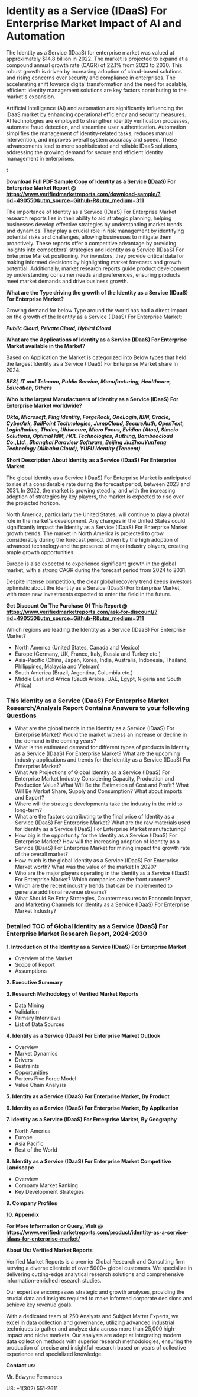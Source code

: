 <meta name="title" content="Global  Identity as a Service (IDaaS) For Enterprise Market Impact of AI and Automation"><meta name="description" content="  The Identity as a Service (IDaaS) for enterprise market was valued at approximately $14.8 billion in 2022. The market is projected to expand at a compound annual gro"><meta name="title" content=" Identity as a Service (IDaaS) For Enterprise Market Size, Share, Scope, Trends, Growth, Opportunities, Analysis, Forecast"> <h1>Identity as a Service (IDaaS) For Enterprise Market Impact of AI and Automation</h1> <p>The Identity as a Service (IDaaS) for enterprise market was valued at approximately $14.8 billion in 2022. The market is projected to expand at a compound annual growth rate (CAGR) of 22.1% from 2023 to 2030. This robust growth is driven by increasing adoption of cloud-based solutions and rising concerns over security and compliance in enterprises. The accelerating shift towards digital transformation and the need for scalable, efficient identity management solutions are key factors contributing to the market's expansion.</p> <p>Artificial Intelligence (AI) and automation are significantly influencing the IDaaS market by enhancing operational efficiency and security measures. AI technologies are employed to strengthen identity verification processes, automate fraud detection, and streamline user authentication. Automation simplifies the management of identity-related tasks, reduces manual intervention, and improves overall system accuracy and speed. These advancements lead to more sophisticated and reliable IDaaS solutions, addressing the growing demand for secure and efficient identity management in enterprises.</p> t</p><p id="" class=""><strong>Download Full PDF Sample Copy of Identity as a Service (IDaaS) For Enterprise Market Report @ <a href="https://www.verifiedmarketreports.com/download-sample/?rid=490550&utm_source=Github-R&utm_medium=311" target="_blank">https://www.verifiedmarketreports.com/download-sample/?rid=490550&utm_source=Github-R&utm_medium=311</a></strong></p><p>The importance of&nbsp;Identity as a Service (IDaaS) For Enterprise Market research reports lies in their ability to aid strategic planning, helping businesses develop effective strategies by understanding market trends and dynamics. They play a crucial role in risk management by identifying potential risks and challenges, allowing businesses to mitigate them proactively. These reports offer a competitive advantage by providing insights into competitors' strategies and Identity as a Service (IDaaS) For Enterprise Market positioning. For investors, they provide critical data for making informed decisions by highlighting market forecasts and growth potential. Additionally, market research reports guide product development by understanding consumer needs and preferences, ensuring products meet market demands and drive business growth.</p><p><strong>What are the&nbsp;Type driving the growth of the Identity as a Service (IDaaS) For Enterprise Market?</strong></p><p id="" class="">Growing demand for below Type around the world has had a direct impact on the growth of the Identity as a Service (IDaaS) For Enterprise Market:</p><em><strong>Public Cloud, Private Cloud, Hybird Cloud</strong></em></p><strong>What are the&nbsp;Applications&nbsp;of Identity as a Service (IDaaS) For Enterprise Market available in the Market?</strong></p><p id="" class="">Based on Application the Market is categorized into Below types that held the largest Identity as a Service (IDaaS) For Enterprise Market share In 2024.</p><em><strong>BFSI, IT and Telecom, Public Service, Manufacturing, Healthcare, Education, Others</strong></em></p><strong>Who is the largest Manufacturers of Identity as a Service (IDaaS) For Enterprise Market worldwide?</strong></p><p><em><strong>Okta, Microsoft, Ping Identity, ForgeRock, OneLogin, IBM, Oracle, CyberArk, SailPoint Technologies, JumpCloud, SecureAuth, OpenText, LoginRadius, Thales, Ubisecure, Micro Focus, Evidian (Atos), Simeio Solutions, Optimal IdM, HCL Technologies, Authing, Bamboocloud Co.,Ltd., Shanghai Paraview Software, Beijing JiuZhouYunTeng Technology (Alibaba Cloud), YUFU Identity (Tencent)</strong></em></p><p id="" class=""><strong>Short Description About Identity as a Service (IDaaS) For Enterprise Market:</strong></p><p>The global Identity as a Service (IDaaS) For Enterprise Market is anticipated to rise at a considerable rate during the forecast period, between 2023 and 2031. In 2022, the market is growing steadily, and with the increasing adoption of strategies by key players, the market is expected to rise over the projected horizon.</p><p>North America, particularly the United States, will continue to play a pivotal role in the market's development. Any changes in the United States could significantly impact the Identity as a Service (IDaaS) For Enterprise Market growth trends. The market in North America is projected to grow considerably during the forecast period, driven by the high adoption of advanced technology and the presence of major industry players, creating ample growth opportunities.</p><p>Europe is also expected to experience significant growth in the global market, with a strong CAGR during the forecast period from 2024 to 2031.</p><p>Despite intense competition, the clear global recovery trend keeps investors optimistic about the Identity as a Service (IDaaS) For Enterprise Market, with more new investments expected to enter the field in the future.</p><p id="" class=""><strong>Get Discount On The Purchase Of This Report @ <a href="https://www.verifiedmarketreports.com/ask-for-discount/?rid=490550&utm_source=Github-R&utm_medium=311" target="_blank">https://www.verifiedmarketreports.com/ask-for-discount/?rid=490550&utm_source=Github-R&utm_medium=311</a></strong></p>Which regions are leading the Identity as a Service (IDaaS) For Enterprise Market?</p><ul><li>North America (United States, Canada and Mexico)</li><li>Europe (Germany, UK, France, Italy, Russia and Turkey etc.)</li><li>Asia-Pacific (China, Japan, Korea, India, Australia, Indonesia, Thailand, Philippines, Malaysia and Vietnam)</li><li>South America (Brazil, Argentina, Columbia etc.)</li><li>Middle East and Africa (Saudi Arabia, UAE, Egypt, Nigeria and South Africa)</li></ul><h3 id="" class="">This Identity as a Service (IDaaS) For Enterprise Market Research/Analysis Report Contains Answers to your following Questions</h3><ul><li>What are the global trends in the Identity as a Service (IDaaS) For Enterprise Market? Would the market witness an increase or decline in the demand in the coming years?</li><li>What is the estimated demand for different types of products in Identity as a Service (IDaaS) For Enterprise Market? What are the upcoming industry applications and trends for the Identity as a Service (IDaaS) For Enterprise Market?</li><li>What Are Projections of Global Identity as a Service (IDaaS) For Enterprise Market Industry Considering Capacity, Production and Production Value? What Will Be the Estimation of Cost and Profit? What Will Be Market Share, Supply and Consumption? What about imports and Export?</li><li>Where will the strategic developments take the industry in the mid to long-term?</li><li>What are the factors contributing to the final price of Identity as a Service (IDaaS) For Enterprise Market? What are the raw materials used for Identity as a Service (IDaaS) For Enterprise Market manufacturing?</li><li>How big is the opportunity for the Identity as a Service (IDaaS) For Enterprise Market? How will the increasing adoption of Identity as a Service (IDaaS) For Enterprise Market for mining impact the growth rate of the overall market?</li><li>How much is the global Identity as a Service (IDaaS) For Enterprise Market worth? What was the value of the market In 2020?</li><li>Who are the major players operating in the Identity as a Service (IDaaS) For Enterprise Market? Which companies are the front runners?</li><li>Which are the recent industry trends that can be implemented to generate additional revenue streams?</li><li>What Should Be Entry Strategies, Countermeasures to Economic Impact, and Marketing Channels for Identity as a Service (IDaaS) For Enterprise Market Industry?</li></ul><h3 id="" class="">Detailed TOC of Global Identity as a Service (IDaaS) For Enterprise Market Research Report, 2024-2030</h3><p id="" class=""><strong>1. Introduction of the Identity as a Service (IDaaS) For Enterprise Market</strong></p><ul><li>Overview of the Market</li><li>Scope of Report</li><li>Assumptions</li></ul><p id="" class=""><strong>2. Executive Summary</strong></p><p id="" class=""><strong>3. Research Methodology of Verified Market Reports</strong></p><ul><li>Data Mining</li><li>Validation</li><li>Primary Interviews</li><li>List of Data Sources</li></ul><p id="" class=""><strong>4. Identity as a Service (IDaaS) For Enterprise Market Outlook</strong></p><ul><li>Overview</li><li>Market Dynamics</li><li>Drivers</li><li>Restraints</li><li>Opportunities</li><li>Porters Five Force Model</li><li>Value Chain Analysis</li></ul><p id="" class=""><strong>5. Identity as a Service (IDaaS) For Enterprise Market, By Product</strong></p><p id="" class=""><strong>6. Identity as a Service (IDaaS) For Enterprise Market, By Application</strong></p><p id="" class=""><strong>7. Identity as a Service (IDaaS) For Enterprise Market, By Geography</strong></p><ul><li>North America</li><li>Europe</li><li>Asia Pacific</li><li>Rest of the World</li></ul><p id="" class=""><strong>8. Identity as a Service (IDaaS) For Enterprise Market Competitive Landscape</strong></p><ul><li>Overview</li><li>Company Market Ranking</li><li>Key Development Strategies</li></ul><p id="" class=""><strong>9. Company Profiles</strong></p><p id="" class=""><strong>10. Appendix</strong></p><p id="" class=""><strong>For More Information or Query, Visit @ <a href="https://www.verifiedmarketreports.com/product/identity-as-a-service-idaas-for-enterprise-market/" target="_blank">https://www.verifiedmarketreports.com/product/identity-as-a-service-idaas-for-enterprise-market/</a></strong></p><p id="" class=""><strong>About Us: Verified Market Reports</strong></p><p id="" class="">Verified Market Reports is a premier Global Research and Consulting firm serving a diverse clientele of over 5000+ global customers. We specialize in delivering cutting-edge analytical research solutions and comprehensive information-enriched research studies.</p><p id="" class="">Our expertise encompasses strategic and growth analyses, providing the crucial data and insights required to make informed corporate decisions and achieve key revenue goals.</p><p id="" class="">With a dedicated team of 250 Analysts and Subject Matter Experts, we excel in data collection and governance, utilizing advanced industrial techniques to gather and analyze data across more than 25,000 high-impact and niche markets. Our analysts are adept at integrating modern data collection methods with superior research methodologies, ensuring the production of precise and insightful research based on years of collective experience and specialized knowledge.</p><p id="" class=""><strong>Contact us:</strong></p><p id="" class="">Mr. Edwyne Fernandes</p><p id="" class="">US: +1(302) 551-2611</p>